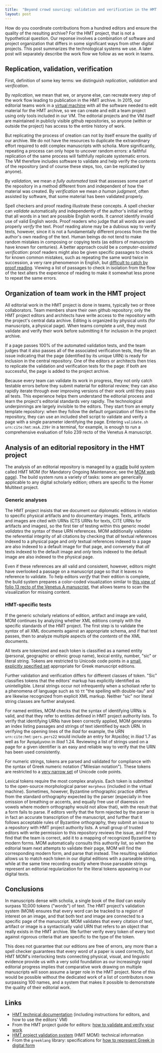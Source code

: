 ```yaml
---
title:  "Beyond crowd sourcing: validation and verification in the HMT project"
layout: post
---
```



How do you coordinate contributions from a hundred editors and ensure the quality of the resulting archive?  For the HMT project, that is not a hypothetical question.  Our reponse involves a combination of software and project organization that differs in some significant ways from other digital projects.  This post summarizes the technological systems we use.   A later post will separately describe the work flow we follow as we work in teams.

## Replication, validation, verification ##

First, definition of some key terms:  we distinguish *replication*, *validation* and *verification*.

By *replication*, we mean that we, or anyone else, can recreate every step of the work flow leading to publication in the HMT archive.  In 2015, our editorial teams work in a [virtual machine](http://homermultitext.github.io/vm2015/) with all the software needed to edit material for the HMT archive, so we can create and edit a team project using only tools included in our VM.  The editorial projects and the VM itself are maintained in publicly visible github repositories, so anyone (within or outside the project) has access to the entire history of work.  

But replicating the process of creation can not by itself ensure the quality of our archive.  We do not have the resources to duplicate the extraordinary effort required to edit complex manuscripts with scholia.  More significantly, repeating a process can only hope to uncover random errors:  a faithful replication of the same process will faithfully replicate systematic errors.  The VM therefore includes software to validate and help verify the contents of the repository (and of course these steps, too, can be replicated by anyone).  

By *validation*, we mean *a fully automated task* that assesses some part of the repository in a method different from and independent of how the material was created.  By *verification* we mean *a human judgment*, often assisted by software, that some material has been validated properly.  

Spell checkers and proof reading illustrate these concepts.  A spell checker can *validate* automatically and independently of the author's initial writing that all words in a text are possible English words. It cannot identify invalid use of valid English words.  Proof readers who judge that all words are used properly *verify* the text.
Proof reading alone may be a dubious way to verify texts, however, since it is not a fundamentally different process from the the author's own reading of the text.  Human beings do not tend to make random mistakes in composing or copying texts (as editors of manuscripts have known for centuries).  A better approach could be a *computer-assisted verification*:  proof readers might also be given specific passages to check for known common mistakes, such as repeating the same word twice in succession, a very rare phenomenon in English, but [difficult to catch by proof reading](https://en.wikipedia.org/wiki/Paris_in_the_Spring).  Viewing a list of passages to check in isolation from the flow of the text alters the experience of reading to make it somewhat less prone to repeat the same  errors.

## Organization of team work in the HMT project

All editorial work in the HMT project is done in teams, typically two or three collaborators.  Team members share their own github repository;  only the HMT project editors and architects have write access to the repository with the project's central data archive.  Editing is organized by physical units (for manuscripts, a physical page).  When teams complete a unit, they must validate and verify their work before submitting it for inclusion in the project archive.  

If a page passes 100% of the automated validation tests, and the team judges that it also passes all of the associated verification tests, they file an issue  indicating that the page (identified by its unique URN) is ready for inclusion in the central repository.  One of the editors or architects then tries to replicate the validation and verification tests for the page:  if both are successful, the page is added to the project archive.

Because every team can validate its work in progress, they not only catch testable errors before they submit material for editorial review; they can also rapidly iterate through ever improving versions of their work until they pass all tests.  This experience helps them understand the editorial process and learn the project's editorial standards very rapidly.   The technological underpinnings are largely invisible to the editors.  They start from an empty template repository:  when they follow the default organization of files in the repository, they can use an included shell script to validate and verify a page with a single parameter identifying the page.  Entering  `validate.sh urn:cite:hmt:msA.239r` in a terminal, for example, is enough to run a comprehensive evaluation of folio 239 recto of the Venetus A manuscript.

## Analysis of an editorial repository in the HMT project ##

The analysis of an editorial repository is managed by a [gradle](https://gradle.org/) build system called HMT MOM (for Mandatory Ongoing Maintenance; see the [MOM web page](http://homermultitext.github.io/hmt-mom/)).   The build system runs a variety of tasks:  some are generically applicable to any digital scholarly edition; others are specific to the Homer Multitext project.

### Generic analyses ###

The HMT project insists that we document our diplomatic editions in relation to specific physical artifacts and to documentary images.  Texts, artifacts and images are cited with URNs (CTS URNs for texts, CITE URNs for artifacts and images),  so the first tier of testing within this generic model *validates* the syntax of these URN references.  MOM additionally validates the referential integrity of all citations by checking that *all* textual references indexed to a physical page and *only* textual references indexed to a page are also indexed to a default image for that page, and conversely that *all* texts indexed to the default image and *only* texts indexed to the default image are also indexed to the physical page. 

Even if these references are all valid and consistent, however, editors might have overlooked a passage on a manuscript page so that it leaves no reference to validate.   To help editors *verify* that their edition is complete, the build system prepares a color-coded visualization similar to [this view of folio 13 recto of the Venetus A manuscript][see13r], that allows teams to scan the visualization for missing content.

### HMT-specific tests ###

If the generic scholarly relations of edition, artifact and image are valid, MOM continues by analyzing whether XML editions comply with the specific standards of the HMT project.  The first step is to validate the *syntax* of all XML documents against an appropriate schema, and if that test passes, then to analyze multiple aspects of the *contents* of the XML documents.

All texts are tokenized and each token is classified as a named entity (personal, geographic or ethnic group name), lexical entity, number, "sic" or literal string.  Tokens are restricted to Unicode code points in a [small, explicitly specified set](http://neelsmith.github.io/greeklang/specs/greek/tokens/Tokens.html) appropriate for Greek manuscript editions.  

Further validation and verification differs for different classes of token.  "Sic" classifies tokens that the editors' markup has explicitly identified as unintelligible.  Literal strings occur not infrequently when a scholiast refer to a phenomena of language such as τὸ ττ "the spelling with double-tau" and are likewise recognized from explicit XML markup.  Neither "sic" nor literal string classes are further analysed.

For named entities, MOM checks that the syntax of identifying URNs is valid, and that they refer to entities defined in HMT project authority lists.  To verify that identifying URNs have been correctly applied, MOM generates an index listing passages and strings of text identified by each URN.   In verifying the opening lines of the *Iliad* for example, the URN `urn:cite:hmt:pers.pers22` would include an entry  for Ἀτρείδης in *Iliad* 1.7 as well as for  Ἀγαμέμνονι in *Iliad* 1.24.  Reviewing a list of strings used on a page for a given identifier is an easy and reliable way to verify that the URN has been used consistently.

For numeric strings, tokens are parsed and validated for compliance with the syntax of Greek numeric notation ("Milesian notation").  These tokens are restricted to a [very narrow set](http://neelsmith.github.io/greeklang/specs/greek/tokens/milesian/Milesian.html) of Unicode code points.

Lexical tokens require the most complex analysis.   Each token is submitted to the open-source morphological parser `morpheus`  (included in the virtual machine).  Sometimes, however, Byzantine orthographic practice differs from the standard orthography expected by the parser (especially in free omission of breathing or accents, and equally free use of diaeresis on vowels where modern orthography would not allow that), with the result that a form fails to parse.   If editors verify that the form rejected by the parser is in fact an accurate transcription of the manuscript, and further that it follows acceptable rules of Byzantine orthography, they submit an issue to a repository with HMT project authority lists.  A small group of trusted editors with write permission to this repository reviews the issue, and if they find that the team is correct, add it to a mapping of recognized Byzantine to modern forms.  MOM automatically consults this authority list, so when the editorial team next attempts to validate their page, MOM will find the corresponding modern form, and parse that instead.  The resulting validation allows us to match each token in our digital editions wtih a parseable string, while at the same time recording exactly where those parseable strings represent an editorial regularization for the literal tokens appearing in our digital texts.



[see13r]:   http://www.homermultitext.org/hmt-digital/indices?urn=urn%3Acite%3Ahmt%3Avaimg.VA013RN-0014

## Conclusions ##

In manuscripts dense with scholia, a single book of the *Iliad* can easily surpass 10,000 tokens ("words") of text.  The HMT project's validation system (MOM) ensures that every word can be tracked to a region of interest on an image, and that both text and image are connected to a specific page of the manuscript.  MOM validates that every citation of text, artifact or image is a syntactically valid URN that refers to an object that really exists in the HMT archive. We further verify every token of every text against rigorous criteria that are specific to the type of the token.  

This does not guarantee that our editions are free of errors, any more than a spell checker guarantees that every word of a paper is used correctly, but HMT MOM's interlocking tests connecting physical, visual, and linguistic evidence provide us with a very solid foundation as our increasingly rapid editorial progress implies that comparative work drawing on multiple manuscripts will soon assume a larger role in the HMT project.  None of this would be possible without the dedicated work of a list of contributors now surpassing 100 names, and a system that makes it possible to demonstrate the quality of their editorial work.

## Links ##


- [HMT technical documentation](http://homermultitext.github.io/hmt-docs/) (including instructions for editors, and how to use the editors' VM)
- From the HMT project guide for editors:  [how to validate and verify your work](http://homermultitext.github.io/hmt-docs/totaled/validation/)
- [HMT project validation system](http://homermultitext.github.io/hmt-mom/) (HMT MOM): technical information
- From the `greeklang` library: specifications for [how to represent Greek in digital form](http://neelsmith.github.io/greeklang/specs/greek/tokens/Tokens.html)